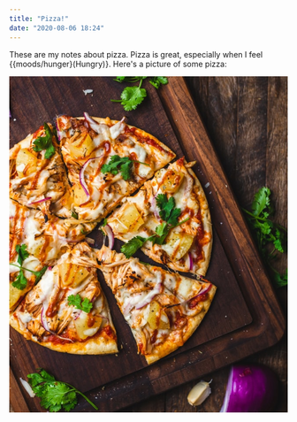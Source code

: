 ```yaml
---
title: "Pizza!"
date: "2020-08-06 18:24"
---
```


These are my notes about pizza. Pizza is great, especially when I feel {{moods/hunger}(Hungry)}. Here's a picture of some pizza:

![Mmmm pizza.](pizza.jpg)